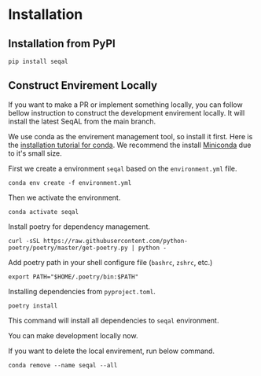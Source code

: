 # Installation

## Installation from PyPI

`pip install seqal`

## Construct Envirement Locally

If you want to make a PR or implement something locally, you can follow bellow instruction to construct the development envirement locally. It will install the latest SeqAL from the main branch.

We use conda as the envirement management tool, so install it first. Here is the [installation tutorial for conda](https://docs.conda.io/projects/conda/en/latest/user-guide/install/index.html#installing-conda-on-a-system-that-has-other-python-installations-or-packages). We recommend the install [Miniconda](https://docs.conda.io/en/latest/miniconda.html#macos-installers) due to it's small size. 


First we create a environment `seqal` based on the `environment.yml` file.

```
conda env create -f environment.yml
```

Then we activate the environment.

```
conda activate seqal
```

Install poetry for dependency management.

```
curl -sSL https://raw.githubusercontent.com/python-poetry/poetry/master/get-poetry.py | python -
```

Add poetry path in your shell configure file (`bashrc`, `zshrc`, etc.)
```
export PATH="$HOME/.poetry/bin:$PATH"
```

Installing dependencies from `pyproject.toml`.

```
poetry install
```

This command will install all dependencies to `seqal` environment.

You can make development locally now.

If you want to delete the local envirement, run below command.
```
conda remove --name seqal --all
```